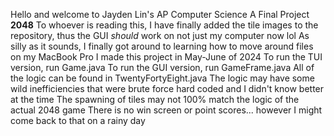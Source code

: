 Hello and welcome to Jayden Lin's AP Computer Science A Final Project **2048**
To whoever is reading this, I have finally added the tile images to the repository, thus the GUI *should* work on not just my computer now lol
As silly as it sounds, I finally got around to learning how to move around files on my MacBook Pro
I made this project in May-June of 2024
To run the TUI version, run Game.java
To run the GUI version, run GameFrame.java
All of the logic can be found in TwentyFortyEight.java
The logic may have some wild inefficiencies that were brute force hard coded and I didn't know better at the time
The spawning of tiles may not 100% match the logic of the actual 2048 game
There is no win screen or point scores... however I might come back to that on a rainy day
